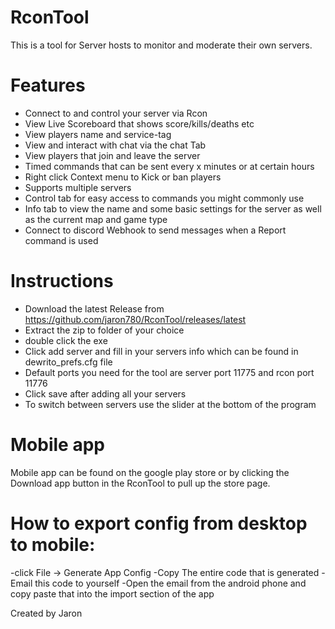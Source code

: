 # RconTool
This is a tool for Server hosts to monitor and moderate their own servers.

# Features

- Connect to and control your server via Rcon
- View Live Scoreboard that shows score/kills/deaths etc
- View players name and service-tag
- View and interact with chat via the chat Tab
- View players that join and leave the server
- Timed commands that can be sent every x minutes or at certain hours
- Right click Context menu to Kick or ban players
- Supports multiple servers
- Control tab for easy access to commands you might commonly use
- Info tab to view the name and some basic settings for the server as well as the current map and game type
- Connect to discord Webhook to send messages when a Report command is used

# Instructions 

- Download the latest Release from https://github.com/jaron780/RconTool/releases/latest
- Extract the zip to folder of your choice
- double click the exe
- Click add server and fill in your servers info which can be found in dewrito_prefs.cfg file
- Default ports you need for the tool are server port 11775 and rcon port 11776
- Click save after adding all your servers
- To switch between servers use the slider at the bottom of the program

# Mobile app

Mobile app can be found on the google play store or by clicking the Download app button in the RconTool to pull up the store page.

# How to export config from desktop to mobile:
-click File -> Generate App Config
-Copy The entire code that is generated
-Email this code to yourself
-Open the email from the android phone and copy paste that into the import section of the app


Created by Jaron
